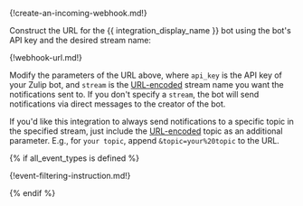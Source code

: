 {!create-an-incoming-webhook.md!}

Construct the URL for the {{ integration_display_name }}
bot using the bot's API key and the desired stream name:

{!webhook-url.md!}

Modify the parameters of the URL above, where `api_key` is the API key
of your Zulip bot, and `stream` is the [URL-encoded][url-encoder]
stream name you want the notifications sent to. If you don't specify a
`stream`, the bot will send notifications via direct messages to the
creator of the bot.

If you'd like this integration to always send notifications to a
specific topic in the specified stream, just include the
[URL-encoded][url-encoder] topic as an additional parameter. E.g.,
for `your topic`, append `&topic=your%20topic` to the URL.

{% if all_event_types is defined %}

{!event-filtering-instruction.md!}

{% endif %}

[url-encoder]: https://www.urlencoder.org/
